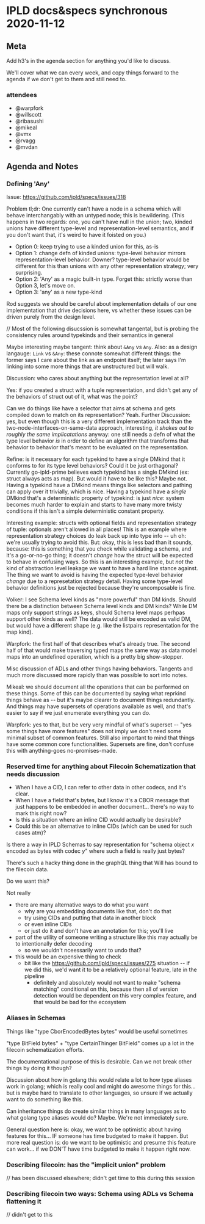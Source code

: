 IPLD docs&specs synchronous 2020-11-12
======================================

Meta
----

Add h3's in the agenda section for anything you'd like to discuss.

We'll cover what we can every week, and copy things forward to the agenda if we don't get to them and still need to.

### attendees

- @warpfork
- @willscott
- @ribasushi
- @mikeal
- @vmx
- @rvagg
- @mvdan


Agenda and Notes
-----------------

### Defining 'Any'

Issue: https://github.com/ipld/specs/issues/318

Problem tl;dr: One currently can't have a node in a schema which will behave interchangably with an untyped node; this is bewildering.
(This happens in two regards: one, you can't have null in the union; two, kinded unions have different type-level and representation-level semantics, and if you don't want that, it's weird to have it foisted on you.)

- Option 0: keep trying to use a kinded union for this, as-is
- Option 1: change defn of kinded unions: type-level behavior mirrors representation-level behavior.  Downer?  type-level behavior would be different for this than unions with any other representation strategy; very surprising.
- Option 2: 'Any' as a magic built-in type.  Forget this: strictly worse than Option 3, let's move on.
- Option 3: 'any' as a new type-kind

Rod suggests we should be careful about implementation details of our one implementation that drive decisions here,
vs whether these issues can be driven purely from the design level.

// Most of the following disucssion is somewhat tangental, but is probing the consistency rules around typekinds and their semantics in general

Maybe interesting maybe tangent: think about `&Any` vs `Any`.
Also: as a design langauge: `Link` vs `&Any`: these connote somewhat different things:
the former says I care about the link as an endpoint itself; the later says I'm linking into some more things that are unstructured but will walk.


Discussion: who cares about anything but the representation level at all?

Yes: if you created a struct with a tuple representation, and didn't get any of the behaviors of struct out of it, what was the point?

Can we do things like have a selector that aims at schema and gets compiled down to match on its representation?
Yeah.
Further Discussion: yes, but even though this is a very different implementation track than the two-node-interfaces-on-same-data approach,
interesting, _it shakes out to roughly the same implicatations_ anyway:
one still needs a defn of what the type level behavior _is_ in order to define an algorithm that transforms that behavior to behavior that's meant to be evaluated on the representation.

Refine: is it necessary for each typekind to have a single DMkind that it conforms to for its type level behaviors?  Could it be just orthagonal?
Currently go-ipld-prime believes each typekind has a single DMkind (ex: struct always acts as map).
But would it have to be like this?  Maybe not.
Having a typekind have a DMkind means things like selectors and pathing can apply over it trivially, which is nice.
Having a typekind have a *single* DMkind that's a deterministic property of typekind: is just _nice_:
system becomes much harder to explain and starts to have many more twisty conditions if this isn't a simple deterministic constant property.

Interesting example: structs with optional fields and representation strategy of tuple: optionals aren't allowed in all places!
This is an example where representation strategy choices do leak back up into type info -- uh oh: we're usually trying to avoid this.
But: okay, this is less bad than it sounds, because: this is something that you check while validating a schema,
and it's a go-or-no-go thing; it doesn't _change_ how the struct will be expected to behave in confusing ways.
So this is an interesting example, but *not* the kind of abstraction level leakage we want to have a hard line stance against.
The thing we want to avoid is having the expected type-level behavior _change_ due to a represetation strategy detail.
Having some type-level behavior definitions just be rejected because they're uncomposable is fine.

Volker: I see Schema level kinds as "more powerful" than DM kinds.
Should there be a distinction between Schema level kinds and DM kinds?
While DM maps only support strings as keys, should Schema level maps perhpas support other kinds as well?
The data would still be encoded as valid DM, but would have a different shape (e.g. like the listpairs representation for the map kind).

Warpfork: the first half of that describes what's already true.
The second half of that would make traversing typed maps the same way as data model maps into an undefined operation, which is a pretty big show-stopper.

Misc discussion of ADLs and other things having behaviors.
Tangents and much more discussed more rapidly than was possible to sort into notes.

Mikeal: we should document all the operations that can be performed on these things.
Some of this can be documented by saying what reprkind things behave as -- but it's maybe clearer to document things redundantly.
And things may have supersets of operations available as well, and that's easier to say if we just enumerate everything you can do.

Warpfork: yes to that, but be very very mindful of what's superset -- "yes some things have more features" does not imply we don't need some minimal subset of common features.
Still also important to mind that things have some common core functionalities.
Supersets are fine, don't confuse this with anything-goes no-promises-made.

### Reserved time for anything about Filecoin Schematization that needs discussion

- When I have a CID, I can refer to other data in other codecs, and it's clear.
- When I have a field that's bytes, but I know it's a CBOR message that just happens to be embedded in another document... there's no way to mark this right now?
- Is this a situation where an inline CID would actually be desirable?
- Could this be an alternative to inline CIDs (which can be used for such cases atm)?

Is there a way in IPLD Schemas to say
representation for "schema object _x_ encoded as bytes with codec _y_"
where such a field is really just bytes?

There's such a hacky thing done in the graphQL thing that Will has bound to the filecoin data.

Do we want this?

Not really

- there are many alternative ways to do what you want
	- why are you embedding documents like that, don't do that
	- try using CIDs and putting that data in another block
	- or even inline CIDs
	- or just do it and don't have an annotation for this; you'll live
- part of the utility of someone writing a structure like this may actually be to intentionally defer decoding
	- so we wouldn't nceessarily want to undo that?
- this would be an expensive thing to check
	- bit like the https://github.com/ipld/specs/issues/275 situation -- if we did this, we'd want it to be a relatively optional feature, late in the pipeline
		- definitely and absolutely would not want to make "schema matching" conditional on this, because then all of version detection would be dependent on this very complex feature, and that would be bad for the ecosystem

### Aliases in Schemas

Things like "type CborEncodedBytes bytes" would be useful sometimes

"type BitField bytes" + "type CertainThinger BitField" comes up a lot in the filecoin schematization efforts.

The documentational purpose of this is desirable.
Can we not break other things by doing it though?

Discussion about how in golang this would relate a lot to how type aliases work in golang;
which is really cool and might do awesome things for this...
but is maybe hard to translate to other languages, so unsure if we actually want to do something like this.

Can inheritance things do create similar things in many languages as to what golang type aliases would do?
Maybe.  We're not immediately sure.

General question here is: okay, we want to be optimistic about having features for this... IF someone has time budgeted to make it happen.
But more real question is: do we want to be optimistic and presume this feature can work... if we DON'T have time budgeted to make it happen right now.

### Describing filecoin: has the "implicit union" problem

// has been discussed elsewhere; didn't get time to this during this session

### Describing filecoin two ways: Schema using ADLs vs Schema flattening it

// didn't get to this
